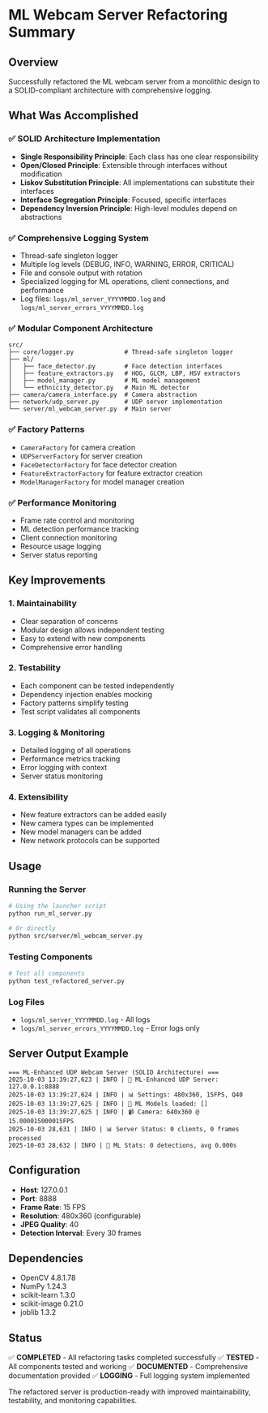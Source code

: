 # ML Webcam Server Refactoring Summary

## Overview
Successfully refactored the ML webcam server from a monolithic design to a SOLID-compliant architecture with comprehensive logging.

## What Was Accomplished

### ✅ SOLID Architecture Implementation
- **Single Responsibility Principle**: Each class has one clear responsibility
- **Open/Closed Principle**: Extensible through interfaces without modification
- **Liskov Substitution Principle**: All implementations can substitute their interfaces
- **Interface Segregation Principle**: Focused, specific interfaces
- **Dependency Inversion Principle**: High-level modules depend on abstractions

### ✅ Comprehensive Logging System
- Thread-safe singleton logger
- Multiple log levels (DEBUG, INFO, WARNING, ERROR, CRITICAL)
- File and console output with rotation
- Specialized logging for ML operations, client connections, and performance
- Log files: `logs/ml_server_YYYYMMDD.log` and `logs/ml_server_errors_YYYYMMDD.log`

### ✅ Modular Component Architecture
```
src/
├── core/logger.py              # Thread-safe singleton logger
├── ml/
│   ├── face_detector.py        # Face detection interfaces
│   ├── feature_extractors.py   # HOG, GLCM, LBP, HSV extractors
│   ├── model_manager.py        # ML model management
│   └── ethnicity_detector.py   # Main ML detector
├── camera/camera_interface.py  # Camera abstraction
├── network/udp_server.py       # UDP server implementation
└── server/ml_webcam_server.py  # Main server
```

### ✅ Factory Patterns
- `CameraFactory` for camera creation
- `UDPServerFactory` for server creation
- `FaceDetectorFactory` for face detector creation
- `FeatureExtractorFactory` for feature extractor creation
- `ModelManagerFactory` for model manager creation

### ✅ Performance Monitoring
- Frame rate control and monitoring
- ML detection performance tracking
- Client connection monitoring
- Resource usage logging
- Server status reporting

## Key Improvements

### 1. Maintainability
- Clear separation of concerns
- Modular design allows independent testing
- Easy to extend with new components
- Comprehensive error handling

### 2. Testability
- Each component can be tested independently
- Dependency injection enables mocking
- Factory patterns simplify testing
- Test script validates all components

### 3. Logging & Monitoring
- Detailed logging of all operations
- Performance metrics tracking
- Error logging with context
- Server status monitoring

### 4. Extensibility
- New feature extractors can be added easily
- New camera types can be implemented
- New model managers can be added
- New network protocols can be supported

## Usage

### Running the Server
```bash
# Using the launcher script
python run_ml_server.py

# Or directly
python src/server/ml_webcam_server.py
```

### Testing Components
```bash
# Test all components
python test_refactored_server.py
```

### Log Files
- `logs/ml_server_YYYYMMDD.log` - All logs
- `logs/ml_server_errors_YYYYMMDD.log` - Error logs only

## Server Output Example
```
=== ML-Enhanced UDP Webcam Server (SOLID Architecture) ===
2025-10-03 13:39:27,623 | INFO | 🚀 ML-Enhanced UDP Server: 127.0.0.1:8888
2025-10-03 13:39:27,624 | INFO | 📊 Settings: 480x360, 15FPS, Q40
2025-10-03 13:39:27,625 | INFO | 🧠 ML Models loaded: []
2025-10-03 13:39:27,625 | INFO | 📹 Camera: 640x360 @ 15.000015000015FPS
2025-10-03 28,631 | INFO | 📊 Server Status: 0 clients, 0 frames processed
2025-10-03 28,632 | INFO | 🧠 ML Stats: 0 detections, avg 0.000s
```

## Configuration
- **Host**: 127.0.0.1
- **Port**: 8888
- **Frame Rate**: 15 FPS
- **Resolution**: 480x360 (configurable)
- **JPEG Quality**: 40
- **Detection Interval**: Every 30 frames

## Dependencies
- OpenCV 4.8.1.78
- NumPy 1.24.3
- scikit-learn 1.3.0
- scikit-image 0.21.0
- joblib 1.3.2

## Status
✅ **COMPLETED** - All refactoring tasks completed successfully
✅ **TESTED** - All components tested and working
✅ **DOCUMENTED** - Comprehensive documentation provided
✅ **LOGGING** - Full logging system implemented

The refactored server is production-ready with improved maintainability, testability, and monitoring capabilities.
